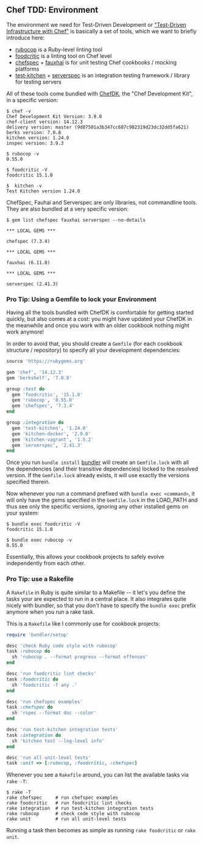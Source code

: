 
## Chef TDD: Environment

The environment we need for Test-Driven Development or ["Test-Driven Infrastructure with Chef"](http://www.amazon.com/Test-Driven-Infrastructure-Chef-Behavior-Driven-Development/dp/1449372201)
is basically a set of tools, which we want to briefly introduce here:

 * [rubocop](https://github.com/bbatsov/rubocop) is a Ruby-level linting tool
 * [foodcritic](https://acrmp.github.io/foodcritic/) is a linting tool on Chef level
 * [chefspec](https://github.com/sethvargo/chefspec) + [fauxhai](https://github.com/customink/fauxhai) is for unit testing Chef cookbooks / mocking platforms
 * [test-kitchen](https://github.com/test-kitchen/test-kitchen) + [serverspec](http://serverspec.org) is an integration testing framework / library for testing servers

All of these tools come bundled with [ChefDK](https://downloads.chef.io/chef-dk/),
the "Chef Development Kit", in a specific version:
```
$ chef -v
Chef Development Kit Version: 3.9.0
chef-client version: 14.12.3
delivery version: master (9d07501a3b347cc687c902319d23dc32dd5fa621)
berks version: 7.0.8
kitchen version: 1.24.0
inspec version: 3.9.3

$ rubocop -v
0.55.0

$ foodcritic -V
foodcritic 15.1.0

$  kitchen -v
Test Kitchen version 1.24.0
```

ChefSpec, Fauhai and Serverspec are only libraries, not commandline tools. They
are also bundled at a very specific version:
```
$ gem list chefspec fauxhai serverspec --no-details

*** LOCAL GEMS ***

chefspec (7.3.4)

*** LOCAL GEMS ***

fauxhai (6.11.0)

*** LOCAL GEMS ***

serverspec (2.41.3)
```

### Pro Tip: Using a Gemfile to lock your Environment

Having all the tools bundled with ChefDK is comfortable for getting started quickly,
but also comes at a cost: you might have updated your ChefDK in the meanwhile and
once you work with an older cookbook nothing might work anymore!

In order to avoid that, you should create a `Gemfile` (for each cookbook structure / repository)
to specify all your development dependencies:
```ruby
source 'https://rubygems.org'

gem 'chef', '14.12.3'
gem 'berkshelf', '7.0.8'

group :test do
  gem 'foodcritic', '15.1.0'
  gem 'rubocop', '0.55.0'
  gem 'chefspec', '7.3.4'
end

group :integration do
  gem 'test-kitchen', '1.24.0'
  gem 'kitchen-docker', '2.9.0'
  gem 'kitchen-vagrant', '1.5.2'
  gem 'serverspec', '2.41.3'
end
```

Once you run `bundle install` [bundler](bundler.io) will create an `Gemfile.lock`
with all the dependencies (and their transitive dependencies) locked to the resolved
version. If the `Gemfile.lock` already exists, it will use exactly the versions specified therein.

Now whenever you run a command prefixed with `bundle exec <command>`, it will only
have the gems specified in the `Gemfile.lock` in the LOAD_PATH and thus see only the
specific versions, ignoring any other installed gems on your system:
```
$ bundle exec foodcritic -V
foodcritic 15.1.0

$ bundle exec rubocop -v
0.55.0
```

Essentially, this allows your cookbook projects to safely evolve independently from each other.

### Pro Tip: use a Rakefile

A `Rakefile` in Ruby is quite similar to a Makefile -- it let's you define the tasks
your are expected to run in a central place. It also integrates quite nicely with
bundler, so that you don't have to specify the `bundle exec` prefix anymore when you
run a rake task.

This is a `Rakefile` like I commonly use for cookbook projects:
```ruby
require 'bundler/setup'

desc 'check Ruby code style with rubocop'
task :rubocop do
  sh 'rubocop . --format progress --format offenses'
end

desc 'run foodcritic lint checks'
task :foodcritic do
  sh 'foodcritic -f any .'
end

desc 'run chefspec examples'
task :chefspec do
  sh 'rspec --format doc --color'
end

desc 'run test-kitchen integration tests'
task :integration do
  sh 'kitchen test --log-level info'
end

desc 'run all unit-level tests'
task :unit => [:rubocop, :foodcritic, :chefspec]
```

Whenever you see a `Rakefile` around, you can list the available tasks via `rake -T`:
```
$ rake -T
rake chefspec     # run chefspec examples
rake foodcritic   # run foodcritic lint checks
rake integration  # run test-kitchen integration tests
rake rubocop      # check code style with rubocop
rake unit         # run all unit-level tests
```

Running a task then becomes as simple as running `rake foodcritic` or `rake unit`.
